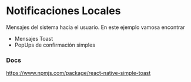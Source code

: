 # Notificaciones Locales
Mensajes del sistema hacia el usuario. En este ejemplo vamosa encontrar 

- Mensajes Toast
- PopUps de confirmación simples

### Docs
https://www.npmjs.com/package/react-native-simple-toast
